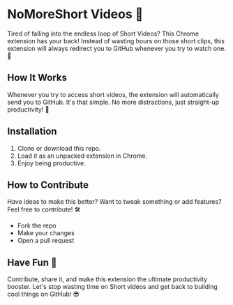# NoMoreShort Videos 🚫

Tired of falling into the endless loop of Short Videos? This Chrome extension has your back! Instead of wasting hours on those short clips, this extension will always redirect you to GitHub whenever you try to watch one. 🎯

## How It Works
Whenever you try to access short videos, the extension will automatically send you to GitHub. It's that simple. No more distractions, just straight-up productivity! 💪

## Installation
1. Clone or download this repo.
2. Load it as an unpacked extension in Chrome.
3. Enjoy being productive.

## How to Contribute
Have ideas to make this better? Want to tweak something or add features? Feel free to contribute! 🛠️

- Fork the repo
- Make your changes
- Open a pull request


## Have Fun 🚀
Contribute, share it, and make this extension the ultimate productivity booster. Let's stop wasting time on Short videos and get back to building cool things on GitHub! 😎

